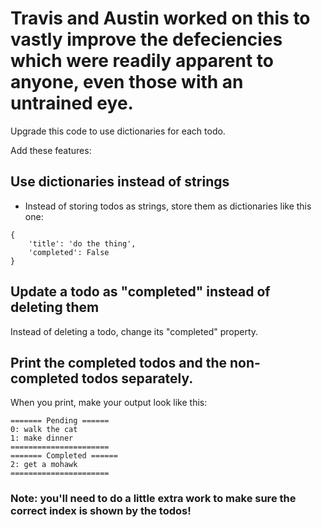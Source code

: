 # Travis and Austin worked on this to vastly improve the defeciencies which were readily apparent to anyone, even those with an untrained eye. 

Upgrade this code to use dictionaries for each todo.

Add these features:

## Use dictionaries instead of strings

- Instead of storing todos as strings, store them as dictionaries like this one:

```
{
    'title': 'do the thing',
    'completed': False
}
```

## Update a todo as "completed" instead of deleting them

Instead of deleting a todo, change its "completed" property.

## Print the completed todos and the non-completed todos separately.

When you print, make your output look like this:

```
======= Pending ======
0: walk the cat
1: make dinner
======================
======= Completed ======
2: get a mohawk
======================
```

### Note: you'll need to do a little extra work to make sure the correct index is shown by the todos!